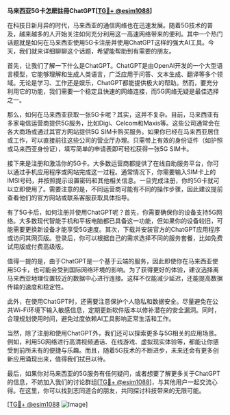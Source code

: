 **马来西亚5G卡怎麽註冊ChatGPT[[TG💪+ @esim1088](https://t.me/s/esim1088)]**

在科技日新月异的时代，马来西亚的通信网络也在迅速发展。随着5G技术的普及，越来越多的人开始关注如何充分利用这一高速网络带来的便利。其中一个热门话题就是如何在马来西亚使用5G卡注册并使用ChatGPT这样的强大AI工具。今天，我们就来详细聊聊这个话题，希望能帮助到有需要的朋友。

首先，让我们了解一下什么是ChatGPT。ChatGPT是由OpenAI开发的一个大型语言模型，它能够理解和生成人类语言，广泛应用于问答、文本生成、翻译等多个领域。无论是学习、工作还是娱乐，ChatGPT都能提供极大的帮助。然而，要充分利用它的功能，我们需要一个稳定且快速的网络连接，而5G网络无疑是最佳选择之一。

那么，如何在马来西亚获取一张5G卡呢？其实，这并不复杂。目前，马来西亚有多家电信运营商提供5G服务，比如Digi、Celcom和Maxis等。这些公司通常会在各大商场或通过其官方网站提供5G SIM卡购买服务。如果你已经在马来西亚居住或工作，可以直接前往这些公司的营业厅办理。只需带上有效的身份证件（如护照或马来西亚身份证），填写简单的申请表即可轻松获得一张5G SIM卡。

接下来是注册和激活你的5G卡。大多数运营商都提供了在线自助服务平台，你可以通过手机应用程序或网站完成这一过程。通常情况下，你需要输入SIM卡上的IMSI号码，并按照提示设置密码和其他相关信息。一旦完成注册，你的5G卡就可以立即使用了。需要注意的是，不同运营商可能有不同的操作步骤，因此建议提前查看他们的官方网站或联系客服获取具体指导。

有了5G卡后，如何注册并使用ChatGPT呢？首先，你需要确保你的设备支持5G网络。大多数现代智能手机和平板电脑都已具备这一功能，但如果你的设备较旧，可能需要更换新设备才能享受5G速度。其次，下载并安装官方的ChatGPT应用程序或访问其网页版。登录后，你可以根据自己的需求选择不同的服务套餐，比如免费试用版或付费高级版。

值得一提的是，由于ChatGPT是一个基于云端的服务，因此即使你在马来西亚使用5G卡，也可能会受到国际网络环境的影响。为了获得更好的体验，建议选择离马来西亚地理位置较近的数据中心进行连接。这样不仅能减少延迟，还能提高数据传输的速度和稳定性。

此外，在使用ChatGPT时，还需要注意保护个人隐私和数据安全。尽量避免在公共Wi-Fi环境下输入敏感信息，定期更新软件版本以修补潜在的安全漏洞。同时，合理规划使用时间，避免过度依赖AI工具影响正常生活和工作。

当然，除了注册和使用ChatGPT外，我们还可以探索更多与5G相关的应用场景。例如，利用5G网络进行高清视频通话、在线游戏、虚拟现实体验等，都能让你感受到前所未有的便捷与乐趣。而且，随着5G技术的不断进步，未来还会有更多创新应用涌现出来，值得我们拭目以待。

最后，如果你对马来西亚的5G服务有任何疑问，或者想要了解更多关于ChatGPT的信息，不妨加入我们的讨论群组[[TG💪+ @esim1088](https://t.me/s/esim1088)]，与其他用户一起交流心得。在这里，你可以找到志同道合的朋友，共同探讨科技带来的无限可能。

[[TG💪+ @esim1088](https://t.me/s/esim1088) ![Image](https://i.postimg.cc/4NQfJmqS/Snipaste-2025-05-13-00-14-12.png)]